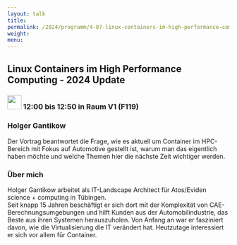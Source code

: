```yaml
---
layout: talk
title:
permalink: /2024/programm/4-87-linux-containers-im-high-performance-computing-2024-update/
weight:
menu:
---
```

## Linux Containers im High Performance Computing - 2024 Update

### <img height = "32" src="../../../images/talk.svg"> 12:00 bis 12:50 in Raum V1 (F119)

### Holger Gantikow

Der Vortrag beantwortet die Frage, wie es aktuell um Container im HPC-Bereich mit Fokus auf Automotive gestellt ist, warum man das eigentlich haben möchte und welche Themen hier die nächste Zeit wichtiger werden.

### Über mich

Holger Gantikow arbeitet als IT-Landscape Architect für Atos/Eviden science + computing in Tübingen.  
Seit knapp 15 Jahren beschäftigt er sich dort mit der Komplexität von CAE-Berechnungsumgebungen und hilft Kunden aus der Automobilindustrie, das Beste aus ihren Systemen herauszuholen. Von Anfang an war er fasziniert davon, wie die Virtualisierung die IT verändert hat. Heutzutage interessiert er sich vor allem für Container.

